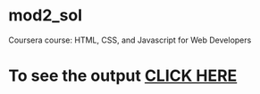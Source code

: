 # mod2_sol
Coursera course: HTML, CSS, and Javascript for Web Developers

# To see the output [CLICK HERE](https://abhishekshishodia05.github.io/mod2_sol/)
